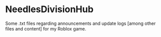 # NeedlesDivisionHub
Some .txt files regarding announcements and update logs [among other files and content] for my Roblox game.
